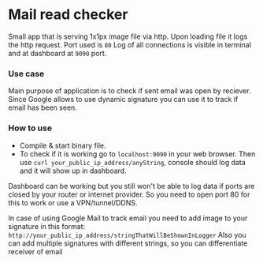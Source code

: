 # Mail read checker

Small app that is serving 1x1px image file via http. Upon loading file it logs the http request. Port used is ```80```
Log of all connections is visible in terminal and at dashboard at ```9090``` port.

### Use case
Main purpose of application is to check if sent email was open by reciever. 
Since Google allows to use dynamic signature you can use it to track if email has been seen.

### How to use
- Compile & start binary file.
- To check if it is working go to ```localhost:9090``` in your web browser. Then use ```curl your_public_ip_address/anyString```, console should log data and it will show up in dashboard.


Dashboard can be working but you still won't be able to log data if ports are closed by your router or internet provider. So you need to open port 80 for this to work or use a VPN/tunnel/DDNS.

In case of using Google Mail to track email you need to add image to your signature in this format: ```http://your_public_ip_address/stringThatWillBeShownInLogger```
Also you can add multiple signatures with different strings, so you can differentiate receiver of email
